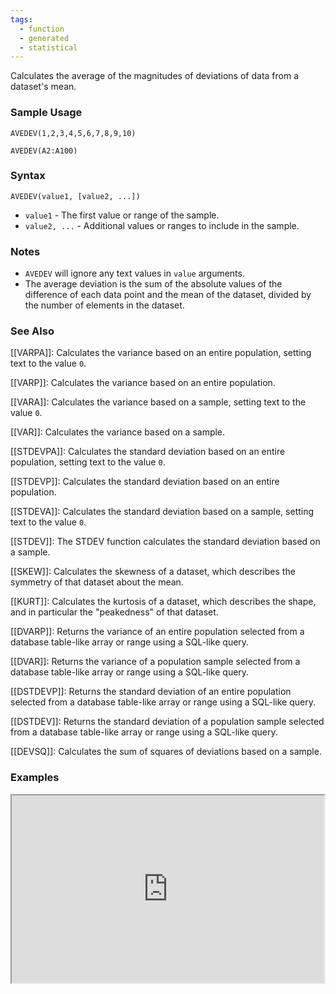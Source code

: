 ```yaml
---
tags:
  - function
  - generated
  - statistical
---
```


Calculates the average of the magnitudes of deviations of data from a dataset's mean.

### Sample Usage

`AVEDEV(1,2,3,4,5,6,7,8,9,10)`

`AVEDEV(A2:A100)`

### Syntax

`AVEDEV(value1, [value2, ...])`

* `value1` - The first value or range of the sample.
* `value2, ...` - Additional values or ranges to include in the sample.

### Notes

* `AVEDEV` will ignore any text values in `value` arguments.
* The average deviation is the sum of the absolute values of the difference of each data point and the mean of the dataset, divided by the number of elements in the dataset.

### See Also

[[VARPA]]: Calculates the variance based on an entire population, setting text to the value `0`.

[[VARP]]: Calculates the variance based on an entire population.

[[VARA]]: Calculates the variance based on a sample, setting text to the value `0`.

[[VAR]]: Calculates the variance based on a sample.

[[STDEVPA]]: Calculates the standard deviation based on an entire population, setting text to the value `0`.

[[STDEVP]]: Calculates the standard deviation based on an entire population.

[[STDEVA]]: Calculates the standard deviation based on a sample, setting text to the value `0`.

[[STDEV]]: The STDEV function calculates the standard deviation based on a sample.

[[SKEW]]: Calculates the skewness of a dataset, which describes the symmetry of that dataset about the mean.

[[KURT]]: Calculates the kurtosis of a dataset, which describes the shape, and in particular the "peakedness" of that dataset.

[[DVARP]]: Returns the variance of an entire population selected from a database table-like array or range using a SQL-like query.

[[DVAR]]: Returns the variance of a population sample selected from a database table-like array or range using a SQL-like query.

[[DSTDEVP]]: Returns the standard deviation of an entire population selected from a database table-like array or range using a SQL-like query.

[[DSTDEV]]: Returns the standard deviation of a population sample selected from a database table-like array or range using a SQL-like query.

[[DEVSQ]]: Calculates the sum of squares of deviations based on a sample.

### Examples

<iframe height="300" src="https://docs.google.com/spreadsheet/pub?key=0As3tAuweYU9QdGpndDJfaUF2YVhkSmlhUHZfaDV0aEE&amp;output=html" width="500"></iframe>